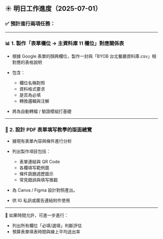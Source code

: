 ## ☀️ 明日工作進度（2025-07-01）

### ✅ 預計進行兩項任務：

---

### 📊 1. 製作「表單欄位 → 主資料庫 11 欄位」對應關係表

* 根據 Google 表單的顏興欄位，製作一封與「BYOB 台北餐廳資料庫.csv」相對應的表格說明
* 包含：

  * 欄位名稱對照
  * 資料格式要求
  * 是否為必填
  * 轉換邏輯與注解
* 將為自動轉檔 / 驗證模組打基礎

---

### 📄 2. 設計 PDF 表單填写教學的版面總覽

* 據現有表單內容與條件進行分析
* 列出製作項目包括：

  * 表單連結與 QR Code
  * 各欄填写範例圖
  * 條件跳題週歷圖示
  * 常見錯誤與填写推戳
* 為 Canva / Figma 設計對照產出。
* 供 IG 私訊或廣告連結附件使用

---

📌 如果時間允許，可進一步進行：

* 列出所有欄位「必填/選填」判斷評估
* 預算表單填表時間與線上平均送出率

